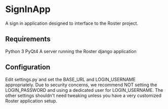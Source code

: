 SignInApp
=========

A sign in application designed to interface to the Roster project.

Requirements
------------
Python 3
PyQt4
A server running the Roster django application

Configuration
-------------
Edit settings.py and set the BASE\_URL and LOGIN\_USERNAME appropriately.
Due to security concerns, we recommend NOT setting the LOGIN\_PASSWORD and
using a dedicated user for LOGIN\_USERNAME.
The other settings shouldn't need tweaking unless you have a very customized
Roster application setup.
